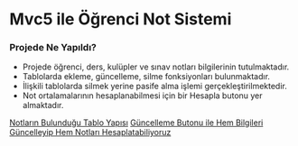 # Mvc5 ile Öğrenci Not Sistemi

### Projede Ne Yapıldı?

* Projede öğrenci, ders, kulüpler ve sınav notları bilgilerinin tutulmaktadır.
* Tablolarda ekleme, güncelleme, silme fonksiyonları bulunmaktadır.
* İlişkili tablolarda silmek yerine pasife alma işlemi gerçekleştirilmektedir.
* Not ortalamalarının hesaplanabilmesi için bir Hesapla butonu yer almaktadır.



[Notların Bulunduğu Tablo Yapısı](https://i.hizliresim.com/58eoknf.png)
[Güncelleme Butonu ile Hem Bilgileri Güncelleyip Hem Notları Hesaplatabiliyoruz](https://i.hizliresim.com/1dxezgb.png)
